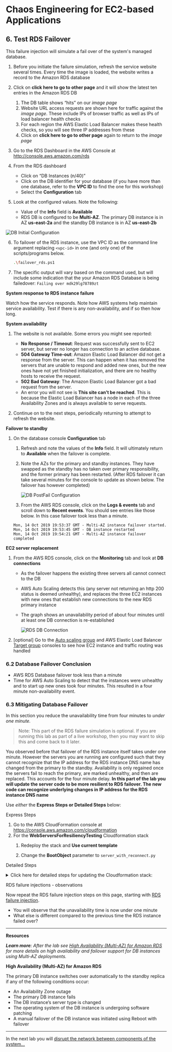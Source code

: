 # Chaos Engineering for EC2-based Applications

## 6. Test RDS Failover
This failure injection will simulate a fail over of the system's managed database.

1. Before you initiate the failure simulation, refresh the service website several times. Every time the image is loaded, the website writes a record to the Amazon RDS database

2. Click on <b>click here to go to other page</b> and it will show the latest ten entries in the Amazon RDS DB

    1. The DB table shows “hits” on our <i>image page</i>
    2. Website URL access requests are shown here for traffic against the <i>image page</i>. These include IPs of browser traffic as well as IPs of load balancer health checks
    3. For each region the AWS Elastic Load Balancer makes these health checks, so you will see three IP addresses from these
    4. Click on <b>click here to go to other page</b> again to return to the <i>image page</i>
3. Go to the RDS Dashboard in the AWS Console at http://console.aws.amazon.com/rds

4.  From the RDS dashboard

    -  Click on “DB Instances (n/40)”
    - Click on the DB identifier for your database (if you have more than one database, refer to the <b>VPC ID</b> to find the one for this workshop)
    - Select the <b>Configuration</b> tab

5. Look at the configured values. Note the following:
    - Value of the <b>Info</b> field is <b>Available</b>
    - RDS DB is configured to be <b>Multi-AZ</b>. The primary DB instance is in AZ <b>us-east-2a</b> and the standby DB instance is in AZ <b>us-east-2b</b>

![DB Initial Configuration](https://www.wellarchitectedlabs.com/Reliability/300_Testing_for_Resiliency_of_EC2_RDS_and_S3/Images/DBInitialConfiguration.png)

6. To failover of the RDS instance, use the VPC ID as the command line argument replacing `<vpc-id>` in one (and only one) of the scripts/programs below.

    ```bash 
    .\failover_rds.ps1
     ```

<!-- NEED TO TEST THIS-->
7. The specific output will vary based on the command used, but will include some indication that the your Amazon RDS Database is being failedover: `Failing over mdk29lg78789zt` 
<!-- NEED TO TEST THIS-->

**System response to RDS instance failure**

Watch how the service responds. Note how AWS systems help maintain service availability. Test if there is any non-availability, and if so then how long.

**System availability**

1. The website is not available. Some errors you might see reported:
    - <b>No Response / Timeout</b>: Request was successfully sent to EC2 server, but server no longer has connection to an active database.
    - <b>504 Gateway Time-out</b>: Amazon Elastic Load Balancer did not get a response from the server. This can happen when it has removed the servers that are unable to respond and added new ones, but the new ones have not yet finished initialization, and there are no healthy hosts to receive the request.
    - <b>502 Bad Gateway</b>: The Amazon Elastic Load Balancer got a bad request from the server.
    - An error you will not see is <b>This site can’t be reached</b>. This is because the Elastic Load Balancer has a node in each of the three Availability Zones and is always available to serve requests.

2. Continue on to the next steps, periodically returning to attempt to refresh the website.

**Failover to standby**

1. On the database console <b>Configuration</b> tab
    1. Refresh and note the values of the <b>Info</b> field. It will ultimately return to <b>Available</b> when the failover is complete.
    2. Note the AZs for the primary and standby instances. They have swapped as the standby has no taken over primary responsibility, and the former primary has been restarted. (After RDS failover it can take several minutes for the console to update as shown below. The failover has however completed)

        ![DB PostFail Configuration](https://www.wellarchitectedlabs.com/Reliability/300_Testing_for_Resiliency_of_EC2_RDS_and_S3/Images/DBPostFailConfiguration.png)

    3. From the AWS RDS console, click on the <b>Logs & events</b> tab and scroll down to <b>Recent events</b>. You should see entries like those below. In this case failover took less than a minute.

    ```  
    Mon, 14 Oct 2019 19:53:37 GMT - Multi-AZ instance failover started.
    Mon, 14 Oct 2019 19:53:45 GMT - DB instance restarted
    Mon, 14 Oct 2019 19:54:21 GMT - Multi-AZ instance failover completed
    ```

**EC2 server replacement**

1. From the AWS RDS console, click on the <b>Monitoring</b> tab and look at <b>DB connections</b>
    - As the failover happens the existing three servers all cannot connect to the DB

    - AWS Auto Scaling detects this (any server not returning an http 200 status is deemed unhealthy), and replaces the three EC2 instances with new ones that establish new connections to the new RDS primary instance

    - The graph shows an unavailability period of about four minutes until at least one DB connection is re-established

        ![RDS DB Connection](https://www.wellarchitectedlabs.com/Reliability/300_Testing_for_Resiliency_of_EC2_RDS_and_S3/Images/RDSDbConnections.png)

2. [optional] Go to the [Auto scaling group](https://us-east-2.console.aws.amazon.com/ec2autoscaling/home?region=us-east-2#/details) and AWS Elastic Load Balancer [Target group](http://console.aws.amazon.com/ec2/v2/home?region=us-east-2#TargetGroups:) consoles to see how EC2 instance and traffic routing was handled

### 6.2 Database Failover Conclusion

- AWS RDS Database failover took less than a minute
- Time for AWS Auto Scaling to detect that the instances were unhealthy and to start up new ones took four minutes. This resulted in a four minute non-availability event.

### 6.3 Mitigating Database Failover

In this section you reduce the unavailability time from four minutes to <i>under one minute.</i>

> Note: This part of the RDS failure simulation is optional. If you are running this lab as part of a live workshop, then you may want to skip this and come back to it later.

You observed before that failover of the RDS instance itself takes under one minute. However the servers you are running are configured such that they cannot recognize that the IP address for the RDS instance DNS name has changed from the primary to the standby. Availability is only regained once the servers fail to reach the primary, are marked unhealthy, and then are replaced. This accounts for the four minute delay. <b>In this part of the lab you will update the server code to be more resilient to RDS failover. The new code can recognize underlying changes in IP address for the RDS instance DNS name</b>

Use <i>either</i> the <b>Express Steps or Detailed Steps </b>below:

Express Steps

1. Go to the AWS CloudFormation console at https://console.aws.amazon.com/cloudformation
2. For the <b>WebServersForResiliencyTesting</b> Cloudformation stack
    1. Redeploy the stack and <b>Use current template</b>

    2. Change the <b>BootObject</b> parameter to `server_with_reconnect.py`

Detailed Steps
<details>
<summary>Click here for detailed steps for updating the Cloudformation stack:</summary>
<br>

1. Go to the AWS CloudFormation console at https://console.aws.amazon.com/cloudformation

2. Click on <b>WebServersForResiliencyTesting</b> Cloudformation stack
3. Click the <b>Update</b> button
4. Select <b>Use current template</b> then click <b>Next</b>
5. On the <b>Parameters</b> page, find the <b>BootObject</b> parameter and replace the value there with `server_with_reconnect.py`
6. Click <b>Next</b>
7. Click <b>Next</b>
8. Scroll to the bottom and under <b>Change set preview</b> note that you are changing the <b>WebServerAutoscalingGroup</b> and <b>WebServerLaunchConfiguration</b>. This CloudFormation deployment will modify the launch configuration to use the improved server code.
9. Check <b>I acknowledge that AWS CloudFormation might create IAM resources</b>.
10. Click <b>Update stack</b>
11. Go the <b>Events</b> tab for the <b>WebServersForResiliencyTesting</b> Cloudformation stack and observe the progress. When the status is <b>UPDATE_COMPLETE_CLEANUP_IN_PROGRESS</b> you may continue.
</details>

RDS failure injections - observations

Now repeat the RDS failure injection steps on this page, starting with [RDS failure injection](#TestRDSFailover).

* You will observe that the unavailability time is now under one minute
* What else is different compared to the previous time the RDS instance failed over?

<hr>

**Resources**

<i><b>Learn more</b>: After the lab see [High Availability (Multi-AZ) for Amazon RDS](https://docs.aws.amazon.com/AmazonRDS/latest/UserGuide/Concepts.MultiAZ.html) for more details on high availability and failover support for DB instances using Multi-AZ deployments.</i>

<b>High Availability (Multi-AZ) for Amazon RDS</b>

The primary DB instance switches over automatically to the standby replica if any of the following conditions occur:

* An Availability Zone outage
* The primary DB instance fails
* The DB instance’s server type is changed
* The operating system of the DB instance is undergoing software patching
 * A manual failover of the DB instance was initiated using Reboot with failover

---

In the next lab you will [disrupt the network between components of the system...](07_network_failure.md)
